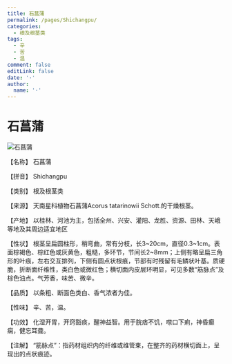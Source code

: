 ```yaml
---
title: 石菖蒲
permalink: /pages/Shichangpu/
categories: 
  - 根及根茎类
tags: 
  - 辛
  - 苦
  - 温
comment: false
editLink: false
date: '·'
author: 
  name: '·'
---
```

# 石菖蒲

![石菖蒲](https://sys01.lib.hkbu.edu.hk/cmed/mmid/images/B00102.jpg)

<!-- more -->
【名称】	石菖蒲	

【拼音】	Shichangpu

【类别】	根及根茎类

【来源】	天南星科植物石菖蒲Acorus tatarinowii Schott.的干燥根茎。

【产地】	以桂林、河池为主，包括全州、兴安、灌阳、龙胜、资源、田林、天峨等地及其周边适宜地区

【性状】	根茎呈扁圆柱形，稍弯曲，常有分枝，长3~20cm，直径0.3~1cm。表面棕褐色、棕红色或灰黄色，粗糙，多环节，节间长2~8mm；上侧有略呈扁三角形的叶痕，左右交互排列，下侧有圆点状根痕，节部有时残留有毛鳞状叶基。质硬脆，折断面纤维性，类白色或微红色；横切面内皮层环明显，可见多数“筋脉点”及棕色油点。气芳香，味苦、微辛。

【品质】	以条粗、断面色类白、香气浓者为佳。

【性味】	辛、苦，温。

【功效】	化湿开胃，开窍豁痰，醒神益智。用于脘痞不饥，噤口下痢，神昏癫痫，健忘耳聋。

【注解】	“筋脉点”：指药材组织内的纤维或维管束，在整齐的药材横切面上，呈现出的点状痕迹。
